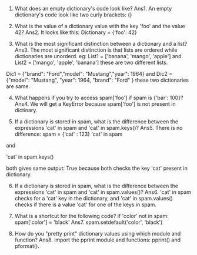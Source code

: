 1. What does an empty dictionary's code look like?
Ans1.
An empty dictionary's code look like two curly brackets:
 {}



2. What is the value of a dictionary value with the key 'foo' and the value 42?
Ans2.
It looks like this:
Dictionary = {'foo': 42}



3. What is the most significant distinction between a dictionary and a list?
Ans3.
The most significant distinction is that lists are ordered while dictionaries are unorderd.
eg:
List1 = ['banana', 'mango', 'apple'] and List2 = ['mango', 'apple', 'banana']
these are two different lists.

Dic1 = {"brand": "Ford","model": "Mustang","year": 1964}
and Dic2 = {"model": "Mustang", "year": 1964, "brand": "Ford" }
these two dictionaries are same.



4. What happens if you try to access spam['foo'] if spam is {'bar': 100}?
Ans4.
We will get a KeyError because spam['foo'] is not present in dictinary.



5. If a dictionary is stored in spam, what is the difference between the expressions 'cat' in spam and 'cat' in spam.keys()?
Ans5.
There is no difference:
spam = {'cat' : 123}
'cat' in spam

and

'cat' in spam.keys()

both gives same output:
True
because both checks the key 'cat' present in dictionary.




6. If a dictionary is stored in spam, what is the difference between the expressions 'cat' in spam and 'cat' in spam.values()?
Ans6.
'cat' in spam checks for a 'cat' key in the dictionary, and 'cat' in spam.values() checks if there is a value 'cat' for one of the keys in spam.



7. What is a shortcut for the following code?
   if 'color' not in spam:
   spam['color'] = 'black'
Ans7.
spam.setdefault('color', 'black')



8. How do you "pretty print" dictionary values using which module and function?
Ans8.
import the pprint module and functions:
pprint() and pformat().
